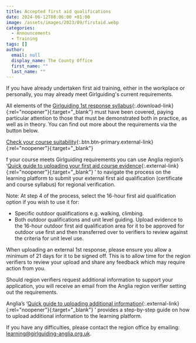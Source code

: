 ```yaml
---
title: Accepted first aid qualifications
date: 2024-06-12T08:06:00 +01:00
image: /assets/images/2023/09/firstaid.webp
categories:
  - Announcements
  - Training
tags: []
author:
  email: null
  display_name: The County Office
  first_name: ""
  last_name: ""
---
```

If you have already undertaken first aid training, either in the workplace or personally, you may already meet Girlguiding's current requirements.

All elements of the [Girlguiding 1st response syllabus](https://www.girlguiding.org.uk/globalassets/docs-and-resources/learning-and-development/1st-response/1st-response-syllabus-july-2023.pdf){:.download-link}{:rel="noopener"}{:target="_blank"} must have been covered, paying particular attention to those that must be demonstrated both in practice, as well as in theory. You can find out more about the requirements via the button below.

[Check your course suitability](https://www.girlguiding.org.uk/information-for-volunteers/learning-and-development/first-aid-training/accepted-first-aid-qualifications/){:.btn.btn-primary.external-link}{:rel="noopener"}{:target="_blank"}

f your course meets Girlguiding requirements you can use Anglia region’s ‘[Quick guide to uploading your first aid course evidence](https://www.girlguiding-anglia.org.uk/download/quick-guide-to-uploading-your-first-response-course-evidence){:.external-link}{:rel="noopener"}{:target="_blank"} ’ to navigate the process on the learning platform to submit your external first aid qualification (certificate and course syllabus) for regional verification. 

Note: At step 4 of the process, select the 16-hour first aid qualification option if you wish to use it for:

- Specific outdoor qualifications e.g. walking, climbing. 
- Both outdoor qualifications and unit level guiding. Upload evidence to the 16-hour outdoor first aid qualification area for it to be approved for outdoor use first and then transferred over to verifiers to review against the criteria for unit level use.

When uploading an external 1st response, please ensure you allow a minimum of 21 days for it to be signed off. This is to allow time for the region verifiers to review your upload and share any feedback which may require action from you. 

Should region verifiers request additional information to support your application, you will receive an email from the Anglia region verifier setting out the requirements.  

Anglia’s ‘[Quick guide to uploading additional information](https://www.girlguiding-anglia.org.uk/download/quick-guide-to-uploading-additional-information){:.external-link}{:rel="noopener"}{:target="_blank"} ’ provides a step-by-step guide on how to upload additional information to the learning platform.

If you have any difficulties, please contact the region office by emailing: <learning@girlguiding-anglia.org.uk>.
